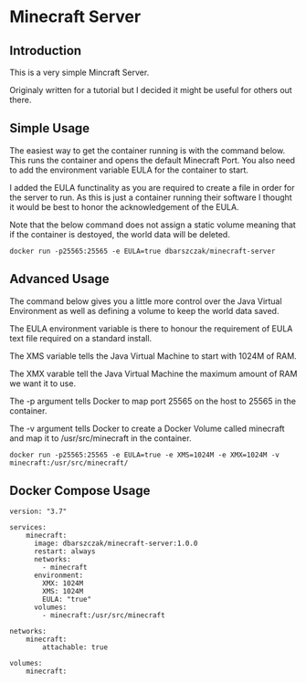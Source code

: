 # Minecraft Server

## Introduction
This is a very simple Mincraft Server.

Originaly written for a tutorial but I decided it might be useful for others out there.

## Simple Usage
The easiest way to get the container running is with the command below. This runs the container and opens the default Minecraft Port. You also need to add the environment variable EULA for the container to start.

I added the EULA functinality as you are required to create a file in order for the server to run. As this is just a container running their software I thought it would be best to honor the acknowledgement of the EULA.

Note that the below command does not assign a static volume meaning that if the container is destoyed, the world data will be deleted.

```
docker run -p25565:25565 -e EULA=true dbarszczak/minecraft-server
```

## Advanced Usage
The command below gives you a little more control over the Java Virtual Environment as well as defining a volume to keep the world data saved.

The EULA environment variable is there to honour the requirement of EULA text file required on a standard install.

The XMS variable tells the Java Virtual Machine to start with 1024M of RAM.

The XMX varable tell the Java Virtual Machine the maximum amount of RAM we want it to use.

The -p argument tells Docker to map port 25565 on the host to 25565 in the container.

The -v argument tells Docker to create a Docker Volume called minecraft and map it to /usr/src/minecraft in the container.

```
docker run -p25565:25565 -e EULA=true -e XMS=1024M -e XMX=1024M -v minecraft:/usr/src/minecraft/
```

## Docker Compose Usage

```
version: "3.7"

services:
    minecraft:
      image: dbarszczak/minecraft-server:1.0.0
      restart: always
      networks:
        - minecraft
      environment:
        XMX: 1024M
        XMS: 1024M
        EULA: "true"
      volumes:
        - minecraft:/usr/src/minecraft

networks:
    minecraft:
        attachable: true

volumes:
    minecraft:
```
